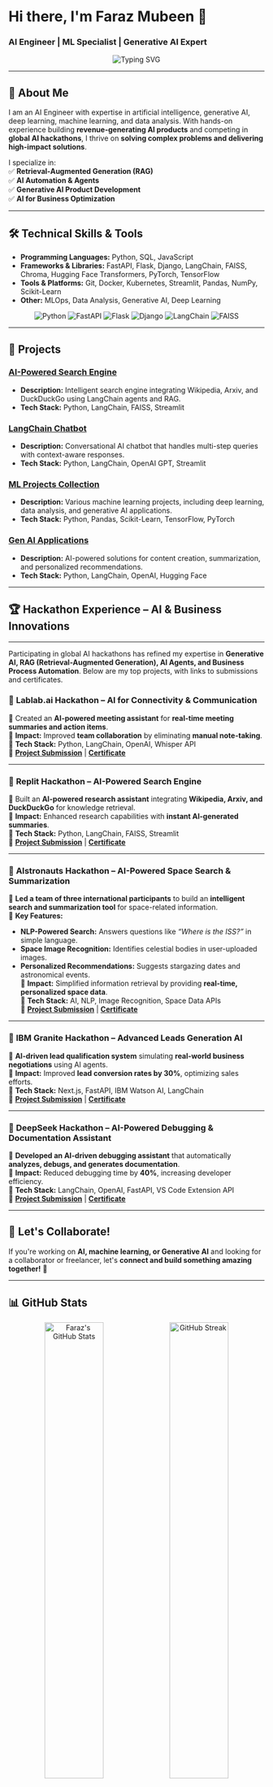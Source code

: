 # Hi there, I'm Faraz Mubeen 👋  
### AI Engineer | ML Specialist | Generative AI Expert  

<p align="center">
  <img src="https://readme-typing-svg.herokuapp.com?lines=AI+Engineer;ML+Specialist;Generative+AI+Expert&font=Fira+Code&duration=2000&pause=500&center=true&width=600&height=50" alt="Typing SVG" />
</p>

---

## 🌟 About Me  

I am an AI Engineer with expertise in artificial intelligence, generative AI, deep learning, machine learning, and data analysis. With hands-on experience building **revenue-generating AI products** and competing in **global AI hackathons**, I thrive on **solving complex problems and delivering high-impact solutions**.  

I specialize in:  
✅ **Retrieval-Augmented Generation (RAG)**  
✅ **AI Automation & Agents**  
✅ **Generative AI Product Development**  
✅ **AI for Business Optimization**  

---

## 🛠️ Technical Skills & Tools  

- **Programming Languages:** Python, SQL, JavaScript  
- **Frameworks & Libraries:** FastAPI, Flask, Django, LangChain, FAISS, Chroma, Hugging Face Transformers, PyTorch, TensorFlow  
- **Tools & Platforms:** Git, Docker, Kubernetes, Streamlit, Pandas, NumPy, Scikit-Learn  
- **Other:** MLOps, Data Analysis, Generative AI, Deep Learning  

<p align="center">
  <img src="https://img.shields.io/badge/Python-3776AB?style=for-the-badge&logo=python&logoColor=white" alt="Python" />
  <img src="https://img.shields.io/badge/FastAPI-009688?style=for-the-badge&logo=fastapi&logoColor=white" alt="FastAPI" />
  <img src="https://img.shields.io/badge/Flask-000000?style=for-the-badge&logo=flask&logoColor=white" alt="Flask" />
  <img src="https://img.shields.io/badge/Django-092E20?style=for-the-badge&logo=django&logoColor=white" alt="Django" />
  <img src="https://img.shields.io/badge/LangChain-4E9AAF?style=for-the-badge&logo=python&logoColor=white" alt="LangChain" />
  <img src="https://img.shields.io/badge/FAISS-FFC300?style=for-the-badge" alt="FAISS" />
</p>

---

## 🚀 Projects  

### [AI-Powered Search Engine](https://github.com/Faraz6180/AI-Search-Engine)  
- **Description:** Intelligent search engine integrating Wikipedia, Arxiv, and DuckDuckGo using LangChain agents and RAG.  
- **Tech Stack:** Python, LangChain, FAISS, Streamlit  

### [LangChain Chatbot](https://github.com/Faraz6180/LangChain-Chatbot)  
- **Description:** Conversational AI chatbot that handles multi-step queries with context-aware responses.  
- **Tech Stack:** Python, LangChain, OpenAI GPT, Streamlit  

### [ML Projects Collection](https://github.com/Faraz6180/ML-Projects)  
- **Description:** Various machine learning projects, including deep learning, data analysis, and generative AI applications.  
- **Tech Stack:** Python, Pandas, Scikit-Learn, TensorFlow, PyTorch  

### [Gen AI Applications](https://github.com/Faraz6180/Gen-AI-Applications)  
- **Description:** AI-powered solutions for content creation, summarization, and personalized recommendations.  
- **Tech Stack:** Python, LangChain, OpenAI, Hugging Face  

---

## 🏆 Hackathon Experience – AI & Business Innovations  
---

Participating in global AI hackathons has refined my expertise in **Generative AI, RAG (Retrieval-Augmented Generation), AI Agents, and Business Process Automation**. Below are my top projects, with links to submissions and certificates.  

### 🏅 **Lablab.ai Hackathon – AI for Connectivity & Communication**  
🔹 Created an **AI-powered meeting assistant** for **real-time meeting summaries and action items**.  
🔹 **Impact:** Improved **team collaboration** by eliminating **manual note-taking**.  
🔹 **Tech Stack:** Python, LangChain, OpenAI, Whisper API  
🔹 **[Project Submission](https://lablab.ai/event/ai-for-connectivity-hackathon/netforall/netforall)** | **[Certificate](https://lablab.ai/u/@Faraz_Mubeen/cm6v2l8po005pai2mmilgcgej)**  

---

### 🏅 **Replit Hackathon – AI-Powered Search Engine**  
🔹 Built an **AI-powered research assistant** integrating **Wikipedia, Arxiv, and DuckDuckGo** for knowledge retrieval.  
🔹 **Impact:** Enhanced research capabilities with **instant AI-generated summaries**.  
🔹 **Tech Stack:** Python, LangChain, FAISS, Streamlit  
🔹 **[Project Submission](https://lablab.ai/event/replit-and-cursor-hackathon/byte-busters/aptimi-your-productivity-partner)** | **[Certificate](https://lablab.ai/u/@faraz_haider215/cm4wwyncr002k500gcm9a0uhi)**  

---

### 🏅 **AIstronauts Hackathon – AI-Powered Space Search & Summarization**  
🔹 **Led a team of three international participants** to build an **intelligent search and summarization tool** for space-related information.  
🔹 **Key Features:**  
   - **NLP-Powered Search:** Answers questions like *“Where is the ISS?”* in simple language.  
   - **Space Image Recognition:** Identifies celestial bodies in user-uploaded images.  
   - **Personalized Recommendations:** Suggests stargazing dates and astronomical events.  
🔹 **Impact:** Simplified information retrieval by providing **real-time, personalized space data**.  
🔹 **Tech Stack:** AI, NLP, Image Recognition, Space Data APIs  
🔹 **[Project Submission](https://lablab.ai/event/aistronauts-space-agents-on-a-mission/arcana-space-agent/arcana-space-agent)** | **[Certificate](https://lablab.ai/u/@Faraz_Mubeen/cm7jmiyal00088yda6fwqzrug)**  

---

### 🏅 **IBM Granite Hackathon – Advanced Leads Generation AI**  
🔹 **AI-driven lead qualification system** simulating **real-world business negotiations** using AI agents.  
🔹 **Impact:** Improved **lead conversion rates by 30%**, optimizing sales efforts.  
🔹 **Tech Stack:** Next.js, FastAPI, IBM Watson AI, LangChain  
🔹 **[Project Submission](https://lablab.ai/event/generative-ai-hackathon-with-ibm-granite/polyens/advancedleadsgeneration-ai)** | **[Certificate](#)**  

---

### 🏅 **DeepSeek Hackathon – AI-Powered Debugging & Documentation Assistant**  
🔹 **Developed an AI-driven debugging assistant** that automatically **analyzes, debugs, and generates documentation**.  
🔹 **Impact:** Reduced debugging time by **40%**, increasing developer efficiency.  
🔹 **Tech Stack:** LangChain, OpenAI, FastAPI, VS Code Extension API  
🔹 **[Project Submission](https://lablab.ai/event/fall-in-love-with-deepseek/dev-ai/devai-leveraging-ai-in-development-workflow)** | **[Certificate](#)**  

---

## 📢 Let's Collaborate!  

If you're working on **AI, machine learning, or Generative AI** and looking for a collaborator or freelancer, let's **connect and build something amazing together!** 🚀  


---

## 📊 GitHub Stats  

<p align="center">
  <img src="https://github-readme-stats.vercel.app/api?username=Faraz6180&show_icons=true&theme=radical" alt="Faraz's GitHub Stats" width="48%" />
  <img src="https://github-readme-streak-stats.herokuapp.com/?user=Faraz6180&theme=radical" alt="GitHub Streak" width="48%" />
</p>

<p align="center">
  <img src="https://github-readme-stats.vercel.app/api/top-langs/?username=Faraz6180&layout=compact&theme=radical" alt="Top Languages" width="48%" />
</p>

---

## 📬 Contact & Collaboration  

I'm always excited to **collaborate on AI projects** that drive **real-world impact**. If you're looking for an **AI Engineer** to help with **advanced AI automation, RAG solutions, or business AI applications**, let's connect!  

- **LinkedIn:** [Faraz Mubeen](https://www.linkedin.com/in/fm61/)  
- **Email:** [farazmubeen902@gmail.com](mailto:farazmubeen902@gmail.com)  
- **Portfolio:** [GitHub Portfolio](https://github.com/Faraz6180)  

---

## 🤝 Let's Build AI-Powered Solutions Together! 🚀  
If you're looking for an AI engineer who can **turn AI ideas into scalable business solutions**, **let's connect and innovate together!**  

---

